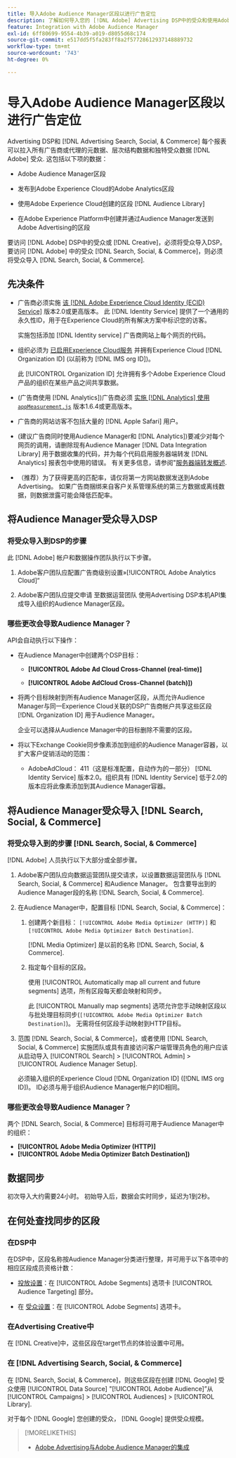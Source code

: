 ```yaml
---
title: 导入Adobe Audience Manager区段以进行广告定位
description: 了解如何导入您的 [!DNL Adobe] Advertising DSP中的受众和使用Adobe Audience Manager进行搜索
feature: Integration with Adobe Audience Manager
exl-id: 6ff80699-9554-4b39-a019-d8055d68c174
source-git-commit: e517dd5f5fa283ff8a2f57728612937148889732
workflow-type: tm+mt
source-wordcount: '743'
ht-degree: 0%

---
```


# 导入Adobe Audience Manager区段以进行广告定位

Advertising DSP和 [!DNL Advertising Search, Social, & Commerce] 每个报表可以拉入所有广告商或代理的元数据、层次结构数据和独特受众数据 [!DNL Adobe] 受众<!-- segments or audiences? Standardize terms per AAM's docs -->. 这包括以下项的数据：

* Adobe Audience Manager区段

* 发布到Adobe Experience Cloud的Adobe Analytics区段

* 使用Adobe Experience Cloud创建的区段 [!DNL Audience Library]

* 在Adobe Experience Platform中创建并通过Audience Manager发送到Adobe Advertising的区段

要访问 [!DNL Adobe] DSP中的受众或 [!DNL Creative]，必须将受众导入DSP。 要访问 [!DNL Adobe] 中的受众 [!DNL Search, Social, & Commerce]，则必须将受众导入 [!DNL Search, Social, & Commerce].

## 先决条件

* 广告商必须实施 [该 [!DNL Adobe Experience Cloud Identity (ECID) Service]](https://experienceleague.adobe.com/docs/id-service/using/intro/overview.html) 版本2.0或更高版本。 此 [!DNL Identity Service] 提供了一个通用的永久性ID，用于在Experience Cloud的所有解决方案中标识您的访客。

  实施包括添加 [!DNL Identity service] 广告商网站上每个网页的代码。

* 组织必须为 [已启用Experience Cloud服务](https://experienceleague.adobe.com/docs/core-services/interface/services/core-services.html) 并拥有Experience Cloud [!DNL Organization ID] (以前称为 [!DNL IMS org ID])。

  此 [!UICONTROL Organization ID] 允许拥有多个Adobe Experience Cloud产品的组织在某些产品之间共享数据。

* (广告商使用 [!DNL Analytics])广告商必须 [实施 [!DNL Analytics] 使用 `appMeasurement.js`](https://experienceleague.adobe.com/docs/analytics/implementation/js/overview.html) 版本1.6.4或更高版本。

* 广告商的网站访客不包括大量的 [!DNL Apple Safari] 用户。

* (建议广告商同时使用Audience Manager和 [!DNL Analytics])要减少对每个网页的调用，请删除现有Audience Manager [!DNL Data Integration Library] 用于数据收集的代码，并为每个代码启用服务器端转发 [!DNL Analytics] 报表包中使用的错误。 有关更多信息，请参阅&quot;[服务器端转发概述](https://experienceleague.adobe.com/docs/analytics/admin/admin-tools/server-side-forwarding/ssf.html).

* （推荐）为了获得更高的匹配率，请仅将第一方网站数据发送到Adobe Advertising。 如果广告商捆绑来自客户关系管理系统的第三方数据或离线数据，则数据泄露可能会降低匹配率。

## 将Audience Manager受众导入DSP

### 将受众导入到DSP的步骤

此 [!DNL Adobe] 帐户和数据操作团队执行以下步骤。

1. Adobe客户团队应配置广告商级别设置»[!UICONTROL Adobe Analytics Cloud]“

1. Adobe客户团队应提交申请<!-- Submit a request as a JIRA task? --> 至数据运营团队<!-- implementation team? --> 使用Advertising DSP本机API集成导入组织的Audience Manager区段。

### 哪些更改会导致Audience Manager？

API会自动执行以下操作：

* 在Audience Manager中创建两个DSP目标：

   * **[!UICONTROL Adobe Ad Cloud Cross-Channel (real-time)]**

   * **[!UICONTROL Adobe AdCloud Cross-Channel (batch)])**

* 将两个目标映射到所有Audience Manager区段，从而允许Audience Manager与同一Experience Cloud关联的DSP广告商帐户共享这些区段 [!DNL Organization ID] 用于Audience Manager。 <!-- Verify -->

  企业可以选择从Audience Manager中的目标删除不需要的区段。

* 将以下Exchange Cookie同步像素添加到组织的Audience Manager容器，以扩大客户促销活动的范围：

   * AdobeAdCloud： 411（这是标准配置，自动作为的一部分） [!DNL Identity Service] 版本2.0。组织具有 [!DNL Identity Service] 低于2.0的版本应将此像素添加到其Audience Manager容器。

## 将Audience Manager受众导入 [!DNL Search, Social, & Commerce]

### 将受众导入到的步骤 [!DNL Search, Social, & Commerce]

[!DNL Adobe] 人员执行以下大部分或全部步骤。

1. Adobe客户团队应向数据运营团队提交请求，以设置数据运营团队与 [!DNL Search, Social, & Commerce] 和Audience Manager。 包含要导出到的Audience Manager段的名称 [!DNL Search, Social, & Commerce].

1. 在Audience Manager中，配置目标 [!DNL Search, Social, & Commerce]：

   1. 创建两个新目标： `[!UICONTROL Adobe Media Optimizer (HTTP)]` 和 `[!UICONTROL Adobe Media Optimizer Batch Destination]`.

      [!DNL Media Optimizer] 是以前的名称 [!DNL Search, Social, & Commerce].

   1. 指定每个目标的区段。

      使用 [!UICONTROL Automatically map all current and future segments] 选项，所有区段每天都会映射和同步。

      此 [!UICONTROL Manually map segments] 选项允许您手动映射区段以与批处理目标同步(`[!UICONTROL Adobe Media Optimizer Batch Destination]`)。 无需将任何区段手动映射到HTTP目标。

1. 范围 [!DNL Search, Social, & Commerce]，或者使用 [!DNL Search, Social, & Commerce] 实施团队或具有直接访问客户端管理员角色的用户应该从启动导入 [!UICONTROL Search] > [!UICONTROL Admin] > [!UICONTROL Audience Manager Setup].

   必须输入组织的Experience Cloud [!DNL Organization ID] ([!DNL IMS org ID])。 ID必须与用于组织Audience Manager帐户的ID相同。

### 哪些更改会导致Audience Manager？

两个 [!DNL Search, Social, & Commerce] 目标将可用于Audience Manager中的组织：

* **[!UICONTROL Adobe Media Optimizer (HTTP)]**
* **[!UICONTROL Adobe Media Optimizer Batch Destination])**

## 数据同步

初次导入大约需要24小时。 初始导入后，数据会实时同步，延迟为1到2秒。

<!--
### How DSP Syncs the Data

DSP syncs the data automatically using the [!DNL Adobe Experience Cloud Identity (ECID) Service]. During synchronization, the [!DNL ECID Service] calls Adobe Advertising at [!DNL cm.eversttech.net]. Because Adobe Advertising is a trusted domain, ID syncs take place from parent pages rather than within the destination publishing iframes, as they do with most third-party activation partners. Audience Manager identifies unique users by device IDs, using the [Audience Manager [!DNL Unique User ID (AAM UUID)]](https://experienceleague.adobe.com/docs/audience-manager/user-guide/reference/ids-in-aam.html#global-device-ids), also called the [!DNL Device ID].

![Synchronization of [!DNL Adobe] audiences in DSP](/help/integrations/assets/audience-manager-sync.png)

### How Search Syncs the Data
-->

<!-- 
Segment membership data is sent only after one of the following events occurs:

* (Advertisers with DSP):

  * The segment is targeted in an Adobe Advertising display ad.

  * The segment is added to the [!DNL Adobe AdCloud Cross-Channel] batch and real-time destinations within the Audience Manager user interface.

* (Advertisers with [!DNL Search, Social, & Commerce]):

  * The segment is targeted in an Adobe Advertising search ad.

  * The segment is added to the [!DNL Adobe Media Optimizer] batch and HTTP destinations within the Audience Manager user interface.
 -->
<!-- Is membership data/whatever available in Creative? If so, does it show the same as DSP? -->

## 在何处查找同步的区段

### 在DSP中

在DSP中，区段名称按Audience Manager分类进行整理，并可用于以下各项中的相应区段成员资格计数：

* [投放设置](/help/dsp/campaign-management/placements/placement-settings.md#audience-targeting)：在 [!UICONTROL Adobe Segments] 选项卡 [!UICONTROL Audience Targeting] 部分。

* 在 [受众设置](/help/dsp/audiences/audience-settings.md)：在 [!UICONTROL Adobe Segments] 选项卡。

### 在Advertising Creative中

在 [!DNL Creative]中，这些区段在target节点的体验设置中可用。

### 在 [!DNL Advertising Search, Social, & Commerce]

在 [!DNL Search, Social, & Commerce]，则这些区段在创建 [!DNL Google] 受众使用 [!UICONTROL Data Source] &quot;[!UICONTROL Adobe Audience]”从 [!UICONTROL Campaigns] > [!UICONTROL Audiences] > [!UICONTROL Library].

对于每个 [!DNL Google] 您创建的受众， [!DNL Google] 提供受众规模。

>[!MORELIKETHIS]
>
>* [Adobe Advertising与Adobe Audience Manager的集成](/help/integrations/audience-manager/overview.md)
